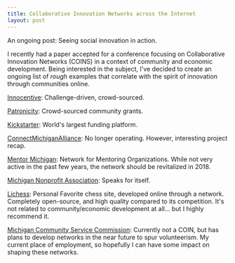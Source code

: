 ```yaml
---
title: Collaborative Innovation Networks across the Internet
layout: post
---
```

An ongoing post: Seeing social innovation in action. <!--excerpt-->

I recently had a paper accepted for a conference focusing on Collaborative Innovation Networks (COINS) in a context of community and economic development. Being interested in the subject, I've decided to create an ongoing list of *rough* examples that correlate with the spirit of innovation through communities online.

[Innocentive](https://www.innocentive.com/): Challenge-driven, crowd-sourced.

[Patronicity](https://www.patronicity.com/): Crowd-sourced community grants.

[Kickstarter](https://www.kickstarter.com/): World's largest funding platform.

[ConnectMichiganAlliance](http://ourstateofgenerosity.org/project/connectmichigan-alliance/): No longer operating. However, interesting project recap.

[Mentor Michigan](http://www.michigan.gov/mentormichigan/): Network for Mentoring Organizations. While not very active in the past few years, the network should be revitalized in 2018.

[Michigan Nonprofit Association](https://www.mnaonline.org/): Speaks for itself.

[Lichess](https://lichess.org/): Personal Favorite chess site, developed online through a network. Completely open-source, and high quality compared to its competition. It's not related to community/economic development at all... but I highly recommend it.

[Michigan Community Service Commission](http://www.michigan.gov/mcsc/): Currently not a COIN, but has plans to develop networks in the near future to spur volunteerism. My current place of employment, so hopefully I can have some impact on shaping these networks.

